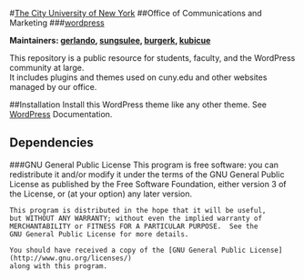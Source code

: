 #[The City University of New York](http://cuny.edu)
##Office of Communications and Marketing
###[wordpress](https://github.com/cuny/wordpress)

**Maintainers: [gerlando](https://github.com/gerlandotermini), [sungsulee](https://github.com/sungsulee), [burgerk](https://github.com/burgerk), [kubicue](https://github.com/kubicue)**


This repository is a public resource for students, faculty, and the WordPress community at large. <br />
It includes plugins and themes used on cuny.edu and other websites managed by our office.

##Installation
Install this WordPress theme like any other theme. See [WordPress](http://codex.wordpress.org/Using_Themes) Documentation.
## Dependencies 
###GNU General Public License
    This program is free software: you can redistribute it and/or modify
    it under the terms of the GNU General Public License as published by
    the Free Software Foundation, either version 3 of the License, or
    (at your option) any later version.

    This program is distributed in the hope that it will be useful,
    but WITHOUT ANY WARRANTY; without even the implied warranty of
    MERCHANTABILITY or FITNESS FOR A PARTICULAR PURPOSE.  See the
    GNU General Public License for more details.

    You should have received a copy of the [GNU General Public License](http://www.gnu.org/licenses/)
    along with this program.
